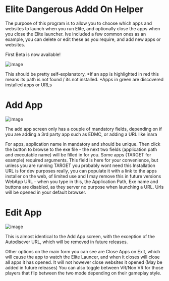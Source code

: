 # Elite Dangerous Addd On Helper
The purpose of this program is to allow you to choose which apps and websites to launch when you run Elite, and optionally close the apps when you close the Elite launcher. Ive included a few common ones as an example, you can delete or edit these as you require, and add new apps or websites.

First Beta is now available!

![image](https://user-images.githubusercontent.com/5197831/204605658-a024b0c5-5a90-4859-85ea-dfc8cae993dd.png)

This should be pretty self-explanatory,
*If an app is highlighted in red this means its path is not found / its not installed.
*Apps in green are discovered installed apps or URLs

# Add App

![image](https://user-images.githubusercontent.com/5197831/204606365-d0ff6603-07ab-43f8-b815-ce60c93eb2c6.png)

The add app screen only has a couple of mandatory fields, depending on if you are adding a 3rd party app such as EDMC, or adding a URL like inara

For apps, application name in mandatory and should be unique. Then click the button to browse to the exe file - the next two fields (application path and executable name) will be filled in for you.
Some apps (TARGET for example) required arguments. This field is here for your convenience, but unless you are running TARGET you probably wont need this
Installation URL is for dev purposes really, you can populate it with a link to the apps installer on the web, of limited use and I may remove this in future versions
WebApp URL - when you type in this, the Application Path, Exe name and buttons are disabled, as they server no purpose when launching a URL. Urls will be opened in your default browser.

# Edit App

![image](https://user-images.githubusercontent.com/5197831/204809831-0a4c6564-60b8-495e-a1be-8d60c64c6407.png)

This is almost identical to the Add App screen, with the exception of the Autodiscver URL, which will be removed in future releases.


Other options on the main form you can see are Close Apps on Exit, which will cause the app to watch the Elite Launcer, and when it closes will close all apps it has opened. It will not however close websites it opened (May be added in future releases)
You can also toggle between VR/Non VR for those players that flip between the two mode depending on their gameplay style.
